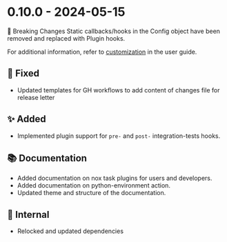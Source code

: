 # 0.10.0 - 2024-05-15

🚨 Breaking Changes
Static callbacks/hooks in the Config object have been removed and replaced with Plugin hooks.

For additional information, refer to [customization](../user_guide/customization.rst) in the user guide.
## 🐞 Fixed
* Updated templates for GH workflows to add content of changes file for release letter

## ✨ Added
* Implemented plugin support for `pre-` and `post-` integration-tests hooks.

## 📚 Documentation
* Added documentation on nox task plugins for users and developers.
* Added documentation on python-environment action.
* Updated theme and structure of the documentation.

## 🔩 Internal
* Relocked and updated dependencies